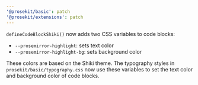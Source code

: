 ```yaml
---
'@prosekit/basic': patch
'@prosekit/extensions': patch
---
```


`defineCodeBlockShiki()` now adds two CSS variables to code blocks:

- `--prosemirror-highlight`: sets text color
- `--prosemirror-highlight-bg`: sets background color

These colors are based on the Shiki theme. The typography styles in
`prosekit/basic/typography.css` now use these variables to set the text color
and background color of code blocks.
